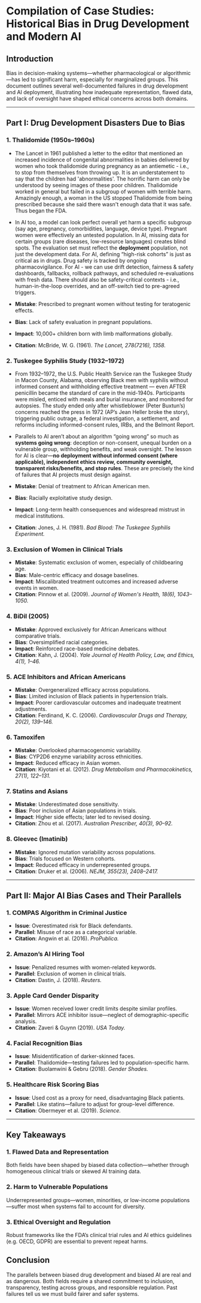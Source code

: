 # Compilation of Case Studies: Historical Bias in Drug Development and Modern AI

## Introduction

Bias in decision-making systems—whether pharmacological or algorithmic—has led to significant harm, especially for marginalized groups. This document outlines several well-documented failures in drug development and AI deployment, illustrating how inadequate representation, flawed data, and lack of oversight have shaped ethical concerns across both domains.

---

## Part I: Drug Development Disasters Due to Bias

### 1. **Thalidomide (1950s–1960s)** 

* The Lancet in 1961 published a letter to the editor that mentioned an increased incidence of congenital abnormalities in babies delivered by women who took thalidomide during pregnancy as an antiemetic - i.e., to stop from themselves from throwing up. It is an understatement to say that the children had 'abnormalities'. The horrific harm can only be understood by seeing images of these poor children. Thalidomide worked in general but failed in a subgroup of women with terrible harm. Amazingly enough, a woman in the US stopped Thalidomide from being prescribed because she said there wasn't enough data that it was safe. Thus began the FDA.

* In AI too, a model can look perfect overall yet harm a specific subgroup (say age, pregnancy, comorbidities, language, device type). Pregnant women were effectively an untested population. In AI, missing data for certain groups (rare diseases, low-resource languages) creates blind spots. The evaluation set must reflect the **deployment** population, not just the development data. For AI, defining “high-risk cohorts” is just as critical as in drugs. Drug safety is tracked by ongoing pharmacovigilance. For AI - we can use drift detection, fairness & safety dashboards, fallbacks, rollback pathways, and scheduled re-evaluations with fresh data. There should also be safety-critical contexts - i.e., human-in-the-loop overrides, and an off-switch tied to pre-agreed triggers. 

* **Mistake**: Prescribed to pregnant women without testing for teratogenic effects.
* **Bias**: Lack of safety evaluation in pregnant populations.
* **Impact**: 10,000+ children born with limb malformations globally.
* **Citation**: McBride, W. G. (1961). *The Lancet, 278(7216), 1358.*

### 2. **Tuskegee Syphilis Study (1932–1972)**

* From 1932–1972, the U.S. Public Health Service ran the Tuskegee Study in Macon County, Alabama, observing Black men with syphilis without informed consent and withholding effective treatment — even AFTER penicillin became the standard of care in the mid-1940s. Participants were misled, enticed with meals and burial insurance, and monitored for autopsies. The study ended only after whistleblower (Peter Buxtun’s) concerns reached the press in 1972 (AP’s Jean Heller broke the story), triggering public outrage, a federal investigation, a settlement, and reforms including informed-consent rules, IRBs, and the Belmont Report.

* Parallels to AI aren’t about an algorithm “going wrong” so much as **systems going wrong**: deception or non-consent, unequal burden on a vulnerable group, withholding benefits, and weak oversight. The lesson for AI is clear—**no deployment without informed consent (where applicable), independent ethics review, community oversight, transparent risks/benefits, and stop rules**. These are precisely the kind of failures that AI projects must design against.


* **Mistake**: Denial of treatment to African American men.
* **Bias**: Racially exploitative study design.
* **Impact**: Long-term health consequences and widespread mistrust in medical institutions.
* **Citation**: Jones, J. H. (1981). *Bad Blood: The Tuskegee Syphilis Experiment.*

### 3. **Exclusion of Women in Clinical Trials**

* **Mistake**: Systematic exclusion of women, especially of childbearing age.
* **Bias**: Male-centric efficacy and dosage baselines.
* **Impact**: Miscalibrated treatment outcomes and increased adverse events in women.
* **Citation**: Pinnow et al. (2009). *Journal of Women's Health, 18(6), 1043–1050.*

### 4. **BiDil (2005)**

* **Mistake**: Approved exclusively for African Americans without comparative trials.
* **Bias**: Oversimplified racial categories.
* **Impact**: Reinforced race-based medicine debates.
* **Citation**: Kahn, J. (2004). *Yale Journal of Health Policy, Law, and Ethics, 4(1), 1–46.*

### 5. **ACE Inhibitors and African Americans**

* **Mistake**: Overgeneralized efficacy across populations.
* **Bias**: Limited inclusion of Black patients in hypertension trials.
* **Impact**: Poorer cardiovascular outcomes and inadequate treatment adjustments.
* **Citation**: Ferdinand, K. C. (2006). *Cardiovascular Drugs and Therapy, 20(2), 139–146.*

### 6. **Tamoxifen**

* **Mistake**: Overlooked pharmacogenomic variability.
* **Bias**: CYP2D6 enzyme variability across ethnicities.
* **Impact**: Reduced efficacy in Asian women.
* **Citation**: Kiyotani et al. (2012). *Drug Metabolism and Pharmacokinetics, 27(1), 122–131.*

### 7. **Statins and Asians**

* **Mistake**: Underestimated dose sensitivity.
* **Bias**: Poor inclusion of Asian populations in trials.
* **Impact**: Higher side effects; later led to revised dosing.
* **Citation**: Zhou et al. (2017). *Australian Prescriber, 40(3), 90–92.*

### 8. **Gleevec (Imatinib)**

* **Mistake**: Ignored mutation variability across populations.
* **Bias**: Trials focused on Western cohorts.
* **Impact**: Reduced efficacy in underrepresented groups.
* **Citation**: Druker et al. (2006). *NEJM, 355(23), 2408–2417.*

---

## Part II: Major AI Bias Cases and Their Parallels

### 1. **COMPAS Algorithm in Criminal Justice**

* **Issue**: Overestimated risk for Black defendants.
* **Parallel**: Misuse of race as a categorical variable.
* **Citation**: Angwin et al. (2016). *ProPublica.*

### 2. **Amazon’s AI Hiring Tool**

* **Issue**: Penalized resumes with women-related keywords.
* **Parallel**: Exclusion of women in clinical trials.
* **Citation**: Dastin, J. (2018). *Reuters.*

### 3. **Apple Card Gender Disparity**

* **Issue**: Women received lower credit limits despite similar profiles.
* **Parallel**: Mirrors ACE inhibitor issue—neglect of demographic-specific analysis.
* **Citation**: Zaveri & Guynn (2019). *USA Today.*

### 4. **Facial Recognition Bias**

* **Issue**: Misidentification of darker-skinned faces.
* **Parallel**: Thalidomide—testing failures led to population-specific harm.
* **Citation**: Buolamwini & Gebru (2018). *Gender Shades.*

### 5. **Healthcare Risk Scoring Bias**

* **Issue**: Used cost as a proxy for need, disadvantaging Black patients.
* **Parallel**: Like statins—failure to adjust for group-level difference.
* **Citation**: Obermeyer et al. (2019). *Science.*

---

## Key Takeaways

### 1. Flawed Data and Representation

Both fields have been shaped by biased data collection—whether through homogeneous clinical trials or skewed AI training data.

### 2. Harm to Vulnerable Populations

Underrepresented groups—women, minorities, or low-income populations—suffer most when systems fail to account for diversity.

### 3. Ethical Oversight and Regulation

Robust frameworks like the FDA’s clinical trial rules and AI ethics guidelines (e.g. OECD, GDPR) are essential to prevent repeat harms.

## Conclusion

The parallels between biased drug development and biased AI are real and as dangerous. Both fields require a shared commitment to inclusion, transparency, testing across groups, and responsible regulation. Past failures tell us we must build fairer and safer systems.

